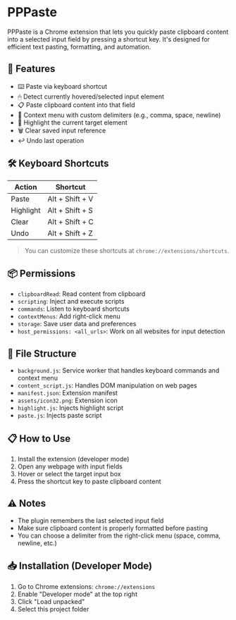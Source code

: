 # PPPaste

PPPaste is a Chrome extension that lets you quickly paste clipboard content into a selected input field by pressing a shortcut key. It's designed for efficient text pasting, formatting, and automation.

## 🧩 Features

- ⌨️ Paste via keyboard shortcut
- 🖱 Detect currently hovered/selected input element
- 📋 Paste clipboard content into that field
- 📎 Context menu with custom delimiters (e.g., comma, space, newline)
- 🌈 Highlight the current target element
- 🗑 Clear saved input reference
- ↩️ Undo last operation

## 🛠 Keyboard Shortcuts

| Action    | Shortcut        |
| --------- | --------------- |
| Paste     | Alt + Shift + V |
| Highlight | Alt + Shift + S |
| Clear     | Alt + Shift + C |
| Undo      | Alt + Shift + Z |

> You can customize these shortcuts at `chrome://extensions/shortcuts`.

## 📦 Permissions

- `clipboardRead`: Read content from clipboard
- `scripting`: Inject and execute scripts
- `commands`: Listen to keyboard shortcuts
- `contextMenus`: Add right-click menu
- `storage`: Save user data and preferences
- `host_permissions: <all_urls>`: Work on all websites for input detection

## 📁 File Structure

- `background.js`: Service worker that handles keyboard commands and context menu
- `content_script.js`: Handles DOM manipulation on web pages
- `manifest.json`: Extension manifest
- `assets/icon32.png`: Extension icon
- `highlight.js`: Injects highlight script
- `paste.js`: Injects paste script

## 📋 How to Use

1. Install the extension (developer mode)
2. Open any webpage with input fields
3. Hover or select the target input box
4. Press the shortcut key to paste clipboard content

## ⚠️ Notes

- The plugin remembers the last selected input field
- Make sure clipboard content is properly formatted before pasting
- You can choose a delimiter from the right-click menu (space, comma, newline, etc.)

## 📥 Installation (Developer Mode)

1. Go to Chrome extensions: `chrome://extensions`
2. Enable "Developer mode" at the top right
3. Click "Load unpacked"
4. Select this project folder
